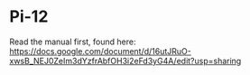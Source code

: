 # Pi-12
Read the manual first, found here: https://docs.google.com/document/d/16utJRuO-xwsB_NEJ0ZeIm3dYzfrAbfOH3i2eFd3yG4A/edit?usp=sharing
